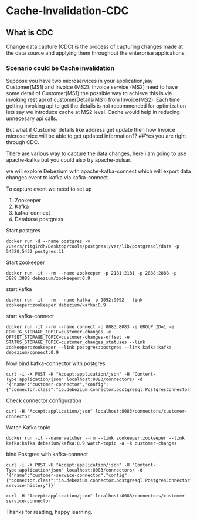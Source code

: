 # Cache-Invalidation-CDC

## What is CDC 
Change data capture (CDC) is the process of capturing changes made at the data source and applying them throughout the enterprise applications.

### Scenario could be Cache invalidation 
Suppose you have two microservices in your application,say Customer(MS1) and Invoice (MS2). 
Invoice service (MS2) need to have some detail of Customer(MS1) the possible way to achieve this is via invoking rest api of customerDetails(MS1) from Invoice(MS2). Each time getting invoking api to get the details is not recommended for optimization lets say we introduce cache at MS2 level. Cache would help in reducing unnecesary api calls. 

But what if Customer details like address get update then how Invoice microservice will be able to get updated information?? 
##Yes you are right through CDC.

There are various way to capture the data changes, here i am going to use apache-kafka but you could also try apache-pulsar. 

we will explore Debezium with apache-kafka-connect which will export data changes event to kafka via kafka-connect.

To capture event we need to set up 
1. Zookeeper
2. Kafka
3. kafka-connect
4. Database postgress

Start postgres
```$xslt
docker run -d --name postgres -v /Users/ritgirdh/Desktop/tools/postgres:/var/lib/postgresql/data -p 54320:5432 postgres:11
```

Start zookeeper
```$xslt
docker run -it --rm --name zookeeper -p 2181:2181 -p 2888:2888 -p 3888:3888 debezium/zookeeper:0.9
```

start kafka
```$xslt
docker run -it --rm --name kafka -p 9092:9092 --link zookeeper:zookeeper debezium/kafka:0.9
```

start kafka-connect 
```
docker run -it --rm --name connect -p 8083:8083 -e GROUP_ID=1 -e CONFIG_STORAGE_TOPIC=customer-changes -e OFFSET_STORAGE_TOPIC=customer-changes-offset -e STATUS_STORAGE_TOPIC=customer_changes_statuses --link zookeeper:zookeeper --link postgres:postgres --link kafka:kafka debezium/connect:0.9
```

Now bind kafka-connector with postgres
```
curl -i -X POST -H "Accept:application/json" -H "Content-Type:application/json" localhost:8083/connectors/ -d '{"name":"customer-connector","config":{"connector.class":"io.debezium.connector.postgresql.PostgresConnector","tasks.max":"1","database.hostname":"10.151.24.253","database.port":"54320","database.user":"postgres","database.password":"","database.dbname":"postgres","database.server.name":"postgres","schema.whitelist":"customer","database.history.kafka.bootstrap.servers":"kafka:9092","database.history.kafka.topic":"dbhistory.customer"}}'
``` 

Check connector configuration 
```$xslt
curl -H "Accept:application/json" localhost:8083/connectors/customer-connector
```

Watch Kafka topic
```$xslt
docker run -it --name watcher --rm --link zookeeper:zookeeper --link kafka:kafka debezium/kafka:0.9 watch-topic -a -k customer-changes
```

bind Postgres with kafka-connect

```$xslt
curl -i -X POST -H "Accept:application/json" -H "Content-Type:application/json" localhost:8083/connectors/ -d '{"name":"customer-service-connector","config":{"connector.class":"io.debezium.connector.postgresql.PostgresConnector","tasks.max":"1","database.hostname":"10.151.24.253","database.port":"54320","database.user":"postgres","database.password":"","database.dbname":"postgres","database.server.name":"postgres","schema.whitelist":"customer","database.history.kafka.bootstrap.servers":"kafka:9092","database.history.kafka.topic":"customer-service-history"}}'
```

```
curl -H "Accept:application/json" localhost:8083/connectors/customer-service-connector
```

Thanks for reading, happy learning.
